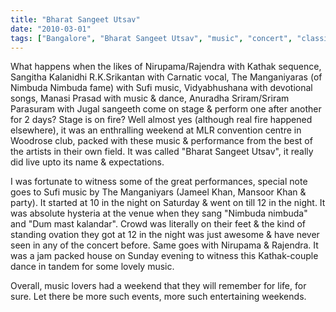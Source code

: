 ```yaml
---
title: "Bharat Sangeet Utsav"
date: "2010-03-01"
tags: ["Bangalore", "Bharat Sangeet Utsav", "music", "concert", "classical"]
---
```


What happens when the likes of Nirupama/Rajendra with Kathak sequence, Sangitha Kalanidhi R.K.Srikantan with Carnatic vocal, The Manganiyaras (of Nimbuda Nimbuda fame) with Sufi music, Vidyabhushana with devotional songs, Manasi Prasad with music & dance, Anuradha Sriram/Sriram Parasuram with Jugal sangeeth come on stage & perform one after another for 2 days? Stage is on fire? Well almost yes (although real fire happened elsewhere), it was an enthralling weekend at MLR convention centre in Woodrose club, packed with these music & performance from the best of the artists in their own field. It was called "Bharat Sangeet Utsav", it really did live upto its name & expectations.

I was fortunate to witness some of the great performances, special note goes to Sufi music by The Manganiyars (Jameel Khan, Mansoor Khan & party). It started at 10 in the night on Saturday & went on till 12 in the night. It was absolute hysteria at the venue when they sang "Nimbuda nimbuda" and "Dum mast kalandar". Crowd was literally on their feet & the kind of standing ovation they got at 12 in the night was just awesome & have never seen in any of the concert before. Same goes with Nirupama & Rajendra. It was a jam packed house on Sunday evening to witness this Kathak-couple dance in tandem for some lovely music. 

Overall, music lovers had a weekend that they will remember for life, for sure. Let there be more such events, more such entertaining weekends.
